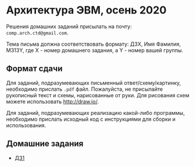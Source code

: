 # Архитектура ЭВМ, осень 2020

Решения домашних заданий присылать на почту:
`comp.arch.ctd@gmail.com`.

Тема письма должна соответствовать формату:
ДЗX, Имя Фамилия, M313Y, где X - номер домашнего задания, а Y - номер вашей группы.

## Формат сдачи

Для заданий, подразумевающих письменный ответ/схему/картинку, необходимо прислать `.pdf` файл.
Пожалуйста, не присылайте рукописный текст и схемы, нарисованные от руки. Для рисования схем
можете использовать http://draw.io/.

Для заданий, подразумевающих реализацию какой-либо программы, необходимо прислать исходный код
с инструкциями для сборки и использования.

## Домашние задания

* [ДЗ1](hw1.md)
